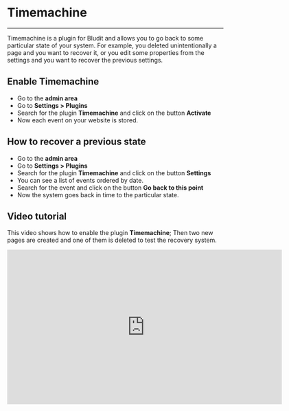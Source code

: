 # Timemachine
<!-- Position: 2 -->
---
Timemachine is a plugin for Bludit and allows you to go back to some particular state of your system. For example, you deleted unintentionally a page and you want to recover it, or you edit some properties from the settings and you want to recover the previous settings.

## Enable Timemachine
- Go to the **admin area**
- Go to **Settings > Plugins**
- Search for the plugin **Timemachine** and click on the button **Activate**
- Now each event on your website is stored.

## How to recover a previous state
- Go to the **admin area**
- Go to **Settings > Plugins**
- Search for the plugin **Timemachine** and click on the button **Settings**
- You can see a list of events ordered by date.
- Search for the event and click on the button **Go back to this point**
- Now the system goes back in time to the particular state.

## Video tutorial
This video shows how to enable the plugin **Timemachine**; Then two new pages are created and one of them is deleted to test the recovery system.

<div class="video-embed">
	<iframe width="640" height="360" src="https://www.youtube.com/embed/30VuB1INVBg?rel=0&amp;showinfo=0" frameborder="0" gesture="media" allowfullscreen></iframe>
</div>